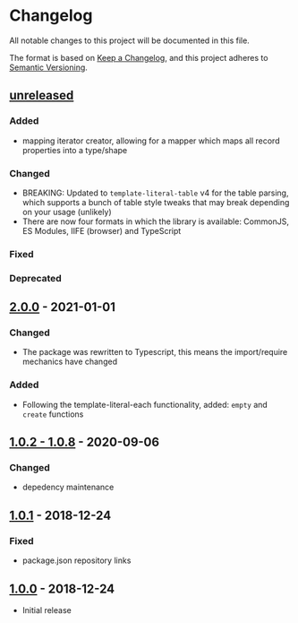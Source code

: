 # Changelog
All notable changes to this project will be documented in this file.

The format is based on [Keep a Changelog](https://keepachangelog.com/en/1.0.0/),
and this project adheres to [Semantic Versioning](https://semver.org/spec/v2.0.0.html).

## [unreleased]

### Added
- mapping iterator creator, allowing for a mapper which maps all record properties into a type/shape

### Changed
- BREAKING: Updated to `template-literal-table` v4 for the table parsing, which supports a bunch of table style tweaks that may break depending on your usage (unlikely)
- There are now four formats in which the library is available: CommonJS, ES Modules, IIFE (browser) and TypeScript

### Fixed

### Deprecated


## [2.0.0] - 2021-01-01

### Changed
- The package was rewritten to Typescript, this means the import/require mechanics have changed

### Added
- Following the template-literal-each functionality, added: `empty` and `create` functions


## [1.0.2 - 1.0.8] - 2020-09-06

### Changed
- depedency maintenance

## [1.0.1] - 2018-12-24

### Fixed
- package.json repository links


## [1.0.0] - 2018-12-24
- Initial release

[unreleased]: https://github.com/rspieker/template-literal-each/compare/v2.0.0...HEAD
[2.0.0]: https://github.com/rspieker/template-literal-each/compare/v1.0.8...v2.0.0
[1.0.2 - 1.0.8]: https://github.com/rspieker/template-literal-each/compare/v1.0.1...v1.0.8
[1.0.1]: https://github.com/rspieker/template-literal-each/compare/v1.0.0...v1.0.1
[1.0.0]: https://github.com/rspieker/template-literal-each/releases/tag/v1.0.0